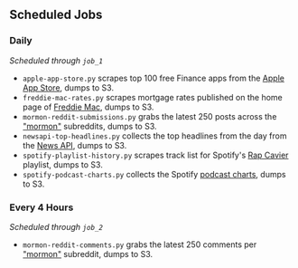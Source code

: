 ## Scheduled Jobs

### Daily
*Scheduled through `job_1`*

- `apple-app-store.py` scrapes top 100 free Finance apps from the [Apple App Store](https://apps.apple.com/us/charts/iphone/finance-apps/6015?chart=top-free), dumps to S3.
- `freddie-mac-rates.py` scrapes mortgage rates published on the home page of [Freddie Mac](https://www.freddiemac.com/), dumps to S3.
- `mormon-reddit-submissions.py` grabs the latest 250 posts across the ["mormon"](https://www.reddit.com/r/mormon/) subreddits, dumps to S3.
- `newsapi-top-headlines.py` collects the top headlines from the day from the [News API](https://newsapi.org/), dumps to S3.
- `spotify-playlist-history.py` scrapes track list for Spotify's [Rap Cavier](https://open.spotify.com/playlist/37i9dQZF1DX0XUsuxWHRQd?si=8f0f87a0d4e04e0f) playlist, dumps to S3.
- `spotify-podcast-charts.py` collects the Spotify [podcast charts](https://podcastcharts.byspotify.com/), dumps to S3.

### Every 4 Hours
*Scheduled through `job_2`*

- `mormon-reddit-comments.py` grabs the latest 250 comments per ["mormon"](https://www.reddit.com/r/mormon/) subreddit, dumps to S3.
